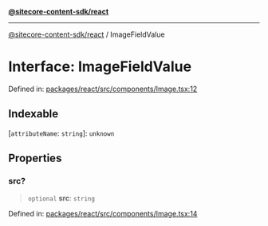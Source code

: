 [**@sitecore-content-sdk/react**](../README.md)

***

[@sitecore-content-sdk/react](../README.md) / ImageFieldValue

# Interface: ImageFieldValue

Defined in: [packages/react/src/components/Image.tsx:12](https://github.com/Sitecore/content-sdk/blob/0f8983961033e3434ebcac616164ddf8d484be81/packages/react/src/components/Image.tsx#L12)

## Indexable

\[`attributeName`: `string`\]: `unknown`

## Properties

### src?

> `optional` **src**: `string`

Defined in: [packages/react/src/components/Image.tsx:14](https://github.com/Sitecore/content-sdk/blob/0f8983961033e3434ebcac616164ddf8d484be81/packages/react/src/components/Image.tsx#L14)
